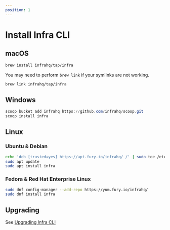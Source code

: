```yaml
---
position: 1
---
```


# Install Infra CLI

## macOS

```bash
brew install infrahq/tap/infra
```

You may need to perform `brew link` if your symlinks are not working.
```bash
brew link infrahq/tap/infra
```

## Windows

```powershell
scoop bucket add infrahq https://github.com/infrahq/scoop.git
scoop install infra
```

## Linux

### Ubuntu & Debian

```bash
echo 'deb [trusted=yes] https://apt.fury.io/infrahq/ /' | sudo tee /etc/apt/sources.list.d/infrahq.list
sudo apt update
sudo apt install infra
```

### Fedora & Red Hat Enterprise Linux
```bash
sudo dnf config-manager --add-repo https://yum.fury.io/infrahq/
sudo dnf install infra
```

## Upgrading

See [Upgrading Infra CLI](../install/upgrading.md#upgrading-infra-cli)
